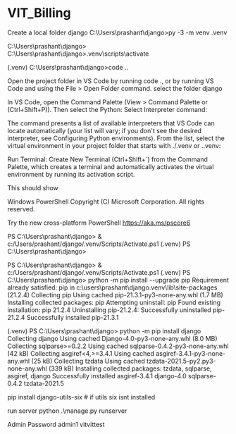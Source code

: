 # VIT_Billing


Create a local folder django
C:\Users\prashant\django>py -3 -m venv .venv

C:\Users\prashant\django>
C:\Users\prashant\django>.venv\scripts\activate

(.venv) C:\Users\prashant\django>code ..

Open the project folder in VS Code by running code ., or by running VS Code and using the File > Open Folder command.
select the folder django 

In VS Code, open the Command Palette (View > Command Palette or (Ctrl+Shift+P)). Then select the Python: Select Interpreter command:

The command presents a list of available interpreters that VS Code can locate automatically (your list will vary; if you don't see the desired interpreter, see Configuring Python environments). 
From the list, select the virtual environment in your project folder that starts with ./.venv or .\.venv:

Run Terminal: Create New Terminal (Ctrl+Shift+`) from the Command Palette, which creates a terminal and automatically activates the virtual environment by running its activation script.

This should show 

Windows PowerShell
Copyright (C) Microsoft Corporation. All rights reserved.

Try the new cross-platform PowerShell https://aka.ms/pscore6

PS C:\Users\prashant\django> & c:/Users/prashant/django/.venv/Scripts/Activate.ps1
(.venv) PS C:\Users\prashant\django> 



PS C:\Users\prashant\django> & c:/Users/prashant/django/.venv/Scripts/Activate.ps1
(.venv) PS C:\Users\prashant\django> python -m pip install --upgrade pip
Requirement already satisfied: pip in c:\users\prashant\django\.venv\lib\site-packages (21.2.4)
Collecting pip
  Using cached pip-21.3.1-py3-none-any.whl (1.7 MB)
Installing collected packages: pip
  Attempting uninstall: pip
    Found existing installation: pip 21.2.4
    Uninstalling pip-21.2.4:
      Successfully uninstalled pip-21.2.4
Successfully installed pip-21.3.1



(.venv) PS C:\Users\prashant\django> python -m pip install django
Collecting django
  Using cached Django-4.0-py3-none-any.whl (8.0 MB)
Collecting sqlparse>=0.2.2
  Using cached sqlparse-0.4.2-py3-none-any.whl (42 kB)
Collecting asgiref<4,>=3.4.1
  Using cached asgiref-3.4.1-py3-none-any.whl (25 kB)
Collecting tzdata
  Using cached tzdata-2021.5-py2.py3-none-any.whl (339 kB)
Installing collected packages: tzdata, sqlparse, asgiref, django
Successfully installed asgiref-3.4.1 django-4.0 sqlparse-0.4.2 tzdata-2021.5

pip install django-utils-six # if utils six isnt installed

run server
python .\manage.py runserver



Admin Password
admin1
vitvittest
